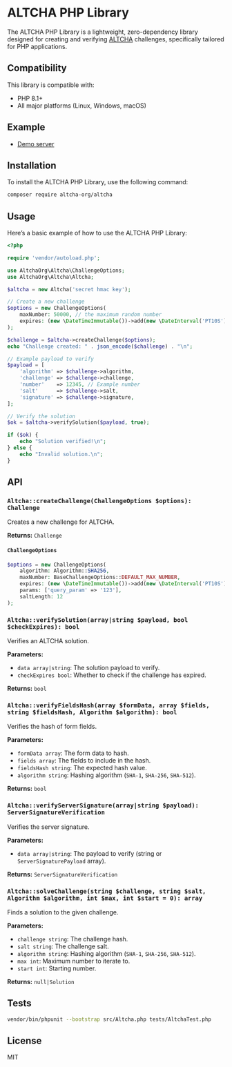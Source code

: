 # ALTCHA PHP Library

The ALTCHA PHP Library is a lightweight, zero-dependency library designed for creating and verifying [ALTCHA](https://altcha.org) challenges, specifically tailored for PHP applications.

## Compatibility

This library is compatible with:

- PHP 8.1+
- All major platforms (Linux, Windows, macOS)

## Example

- [Demo server](https://github.com/altcha-org/altcha-starter-php)

## Installation

To install the ALTCHA PHP Library, use the following command:

```sh
composer require altcha-org/altcha
```

## Usage

Here’s a basic example of how to use the ALTCHA PHP Library:

```php
<?php

require 'vendor/autoload.php';

use AltchaOrg\Altcha\ChallengeOptions;
use AltchaOrg\Altcha\Altcha;

$altcha = new Altcha('secret hmac key');

// Create a new challenge
$options = new ChallengeOptions(
    maxNumber: 50000, // the maximum random number
    expires: (new \DateTimeImmutable())->add(new \DateInterval('PT10S')),
);

$challenge = $altcha->createChallenge($options);
echo "Challenge created: " . json_encode($challenge) . "\n";

// Example payload to verify
$payload = [
    'algorithm' => $challenge->algorithm,
    'challenge' => $challenge->challenge,
    'number'    => 12345, // Example number
    'salt'      => $challenge->salt,
    'signature' => $challenge->signature,
];

// Verify the solution
$ok = $altcha->verifySolution($payload, true);

if ($ok) {
    echo "Solution verified!\n";
} else {
    echo "Invalid solution.\n";
}
```

## API

### `Altcha::createChallenge(ChallengeOptions $options): Challenge`

Creates a new challenge for ALTCHA.

**Returns:** `Challenge`

#### `ChallengeOptions`

```php
$options = new ChallengeOptions(
    algorithm: Algorithm::SHA256,
    maxNumber: BaseChallengeOptions::DEFAULT_MAX_NUMBER,
    expires: (new \DateTimeImmutable())->add(new \DateInterval('PT10S')),
    params: ['query_param' => '123'],
    saltLength: 12
);
```

### `Altcha::verifySolution(array|string $payload, bool $checkExpires): bool`

Verifies an ALTCHA solution.

**Parameters:**

- `data array|string`: The solution payload to verify.
- `checkExpires bool`: Whether to check if the challenge has expired.

**Returns:** `bool`

### `Altcha::verifyFieldsHash(array $formData, array $fields, string $fieldsHash, Algorithm $algorithm): bool`

Verifies the hash of form fields.

**Parameters:**

- `formData array`: The form data to hash.
- `fields array`: The fields to include in the hash.
- `fieldsHash string`: The expected hash value.
- `algorithm string`: Hashing algorithm (`SHA-1`, `SHA-256`, `SHA-512`).

**Returns:** `bool`

### `Altcha::verifyServerSignature(array|string $payload): ServerSignatureVerification`

Verifies the server signature.

**Parameters:**

- `data array|string`: The payload to verify (string or `ServerSignaturePayload` array).

**Returns:** `ServerSignatureVerification`

### `Altcha::solveChallenge(string $challenge, string $salt, Algorithm $algorithm, int $max, int $start = 0): array`

Finds a solution to the given challenge.

**Parameters:**

- `challenge string`: The challenge hash.
- `salt string`: The challenge salt.
- `algorithm string`: Hashing algorithm (`SHA-1`, `SHA-256`, `SHA-512`).
- `max int`: Maximum number to iterate to.
- `start int`: Starting number.

**Returns:** `null|Solution`


## Tests

```sh
vendor/bin/phpunit --bootstrap src/Altcha.php tests/AltchaTest.php
```

## License

MIT
